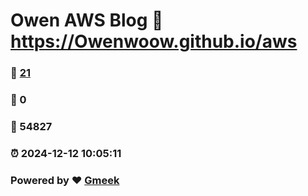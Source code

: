 # Owen AWS Blog :link: https://Owenwoow.github.io/aws 
### :page_facing_up: [21](https://Owenwoow.github.io/aws/tag.html) 
### :speech_balloon: 0 
### :hibiscus: 54827 
### :alarm_clock: 2024-12-12 10:05:11 
### Powered by :heart: [Gmeek](https://github.com/Meekdai/Gmeek)

